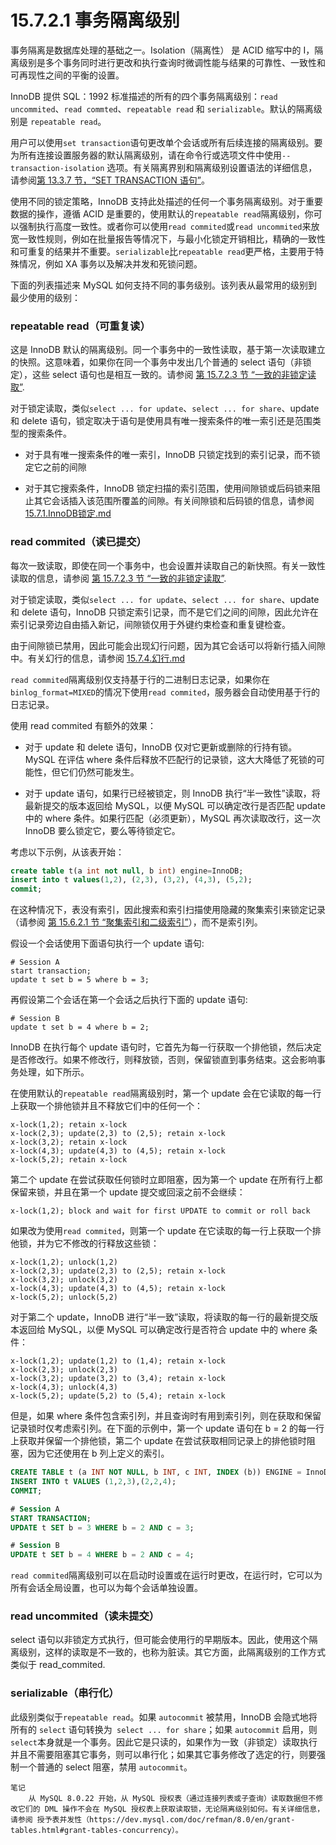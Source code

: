 # 15.7.2.1 事务隔离级别

事务隔离是数据库处理的基础之一。Isolation（隔离性） 是 ACID 缩写中的 I，隔离级别是多个事务同时进行更改和执行查询时微调性能与结果的可靠性、一致性和可再现性之间的平衡的设置。

InnoDB 提供 SQL：1992 标准描述的所有的四个事务隔离级别：`read uncommited`、`read commted`、`repeatable read` 和 `serializable`。默认的隔离级别是 `repeatable read`。

用户可以使用`set transaction`语句更改单个会话或所有后续连接的隔离级别。要为所有连接设置服务器的默认隔离级别，请在命令行或选项文件中使用`--transaction-isolation` 选项。有关隔离界别和隔离级别设置语法的详细信息，请参阅[第 13.3.7 节，“SET TRANSACTION 语句”](https://dev.mysql.com/doc/refman/8.0/en/set-transaction.html "13.3.7 SET TRANSACTION 语句")。

使用不同的锁定策略，InnoDB 支持此处描述的任何一个事务隔离级别。对于重要数据的操作，遵循 ACID 是重要的，使用默认的`repeatable read`隔离级别，你可以强制执行高度一致性。或者你可以使用`read commited`或`read uncommited`来放宽一致性规则，例如在批量报告等情况下，与最小化锁定开销相比，精确的一致性和可重复的结果并不重要。`serializable`比`repeatable read`更严格，主要用于特殊情况，例如 XA 事务以及解决并发和死锁问题。

下面的列表描述来 MySQL 如何支持不同的事务级别。该列表从最常用的级别到最少使用的级别：

### repeatable read（可重复读）

这是 InnoDB 默认的隔离级别。同一个事务中的一致性读取，基于第一次读取建立的快照。这意味着，如果你在同一个事务中发出几个普通的 select 语句（非锁定），这些 select 语句也是相互一致的。请参阅 [第 15.7.2.3 节 “一致的非锁定读取”](./15.7.2.3.一致的非锁定读取.md).

对于锁定读取，类似`select ... for update`、`select ... for share`、update 和 delete 语句，锁定取决于语句是使用具有唯一搜索条件的唯一索引还是范围类型的搜索条件。

+ 对于具有唯一搜索条件的唯一索引，InnoDB 只锁定找到的索引记录，而不锁定它之前的间隙

+ 对于其它搜索条件，InnoDB 锁定扫描的索引范围，使用间隙锁或后码锁来阻止其它会话插入该范围所覆盖的间隙。有关间隙锁和后码锁的信息，请参阅 [15.7.1.InnoDB锁定.md](../15.7.1.InnoDB锁定.md)

### read commited（读已提交）

每次一致读取，即使在同一个事务中，也会设置并读取自己的新快照。有关一致性读取的信息，请参阅 [第 15.7.2.3 节 “一致的非锁定读取”](./15.7.2.3.%E4%B8%80%E8%87%B4%E7%9A%84%E9%9D%9E%E9%94%81%E5%AE%9A%E8%AF%BB%E5%8F%96.md).

对于锁定读取，类似`select ... for update`、`select ... for share`、update 和 delete 语句，InnoDB 只锁定索引记录，而不是它们之间的间隙，因此允许在索引记录旁边自由插入新记，间隙锁仅用于外键约束检查和重复键检查。

由于间隙锁已禁用，因此可能会出现幻行问题，因为其它会话可以将新行插入间隙中。有关幻行的信息，请参阅 [15.7.4.幻行.md](../15.7.4.幻行.md)

`read commited`隔离级别仅支持基于行的二进制日志记录，如果你在`binlog_format=MIXED`的情况下使用`read commited`，服务器会自动使用基于行的日志记录。

使用 read commited 有额外的效果：

+ 对于 update 和 delete 语句，InnoDB 仅对它更新或删除的行持有锁。MySQL 在评估 where 条件后释放不匹配行的记录锁，这大大降低了死锁的可能性，但它们仍然可能发生。

+ 对于 update 语句，如果行已经被锁定，则 InnoDB 执行“半一致性”读取，将最新提交的版本返回给 MySQL，以便 MySQL 可以确定改行是否匹配 update 中的 where 条件。如果行匹配（必须更新），MySQL 再次读取改行，这一次 InnoDB 要么锁定它，要么等待锁定它。

考虑以下示例，从该表开始：

```sql
create table t(a int not null, b int) engine=InnoDB;
insert into t values(1,2), (2,3), (3,2), (4,3), (5,2);
commit;
```

在这种情况下，表没有索引，因此搜索和索引扫描使用隐藏的聚集索引来锁定记录（请参阅 [第 15.6.2.1 节 “聚集索引和二级索引”](../../15.6/15.6.2/15.6.2.1.聚集索引和二级索引.md)），而不是索引列。

假设一个会话使用下面语句执行一个 update 语句:

```shell
# Session A
start transaction;
update t set b = 5 where b = 3;
```

再假设第二个会话在第一个会话之后执行下面的 update 语句:

```shell
# Session B
update t set b = 4 where b = 2;
```

InnoDB 在执行每个 update 语句时，它首先为每一行获取一个排他锁，然后决定是否修改行。如果不修改行，则释放锁，否则，保留锁直到事务结束。这会影响事务处理，如下所示。

在使用默认的`repeatable read`隔离级别时，第一个 update 会在它读取的每一行上获取一个排他锁并且不释放它们中的任何一个：

```shell
x-lock(1,2); retain x-lock
x-lock(2,3); update(2,3) to (2,5); retain x-lock
x-lock(3,2); retain x-lock
x-lock(4,3); update(4,3) to (4,5); retain x-lock
x-lock(5,2); retain x-lock
```

第二个 update 在尝试获取任何锁时立即阻塞，因为第一个 update 在所有行上都保留来锁，并且在第一个 update 提交或回滚之前不会继续：

```shell
x-lock(1,2); block and wait for first UPDATE to commit or roll back
```

如果改为使用`read commited`，则第一个 update 在它读取的每一行上获取一个排他锁，并为它不修改的行释放这些锁：

```shell
x-lock(1,2); unlock(1,2)
x-lock(2,3); update(2,3) to (2,5); retain x-lock
x-lock(3,2); unlock(3,2)
x-lock(4,3); update(4,3) to (4,5); retain x-lock
x-lock(5,2); unlock(5,2)
```

对于第二个 update，InnoDB 进行“半一致”读取，将读取的每一行的最新提交版本返回给 MySQL，以便 MySQL 可以确定改行是否符合 update 中的 where 条件：

```shell
x-lock(1,2); update(1,2) to (1,4); retain x-lock
x-lock(2,3); unlock(2,3)
x-lock(3,2); update(3,2) to (3,4); retain x-lock
x-lock(4,3); unlock(4,3)
x-lock(5,2); update(5,2) to (5,4); retain x-lock
```

但是，如果 where 条件包含索引列，并且查询时有用到索引列，则在获取和保留记录锁时仅考虑索引列。在下面的示例中，第一个 update 语句在 b = 2 的每一行上获取并保留一个排他锁，第二个 update 在尝试获取相同记录上的排他锁时阻塞，因为它还使用在 b 列上定义的索引。

```sql
CREATE TABLE t (a INT NOT NULL, b INT, c INT, INDEX (b)) ENGINE = InnoDB;
INSERT INTO t VALUES (1,2,3),(2,2,4);
COMMIT;

# Session A
START TRANSACTION;
UPDATE t SET b = 3 WHERE b = 2 AND c = 3;

# Session B
UPDATE t SET b = 4 WHERE b = 2 AND c = 4;
```

`read commited`隔离级别可以在启动时设置或在运行时更改，在运行时，它可以为所有会话全局设置，也可以为每个会话单独设置。

### read uncommited（读未提交）

select 语句以非锁定方式执行，但可能会使用行的早期版本。因此，使用这个隔离级别，这样的读取是不一致的，也称为脏读。其它方面，此隔离级别的工作方式类似于 read_commited.

### serializable（串行化）

此级别类似于`repeatable read`。如果 `autocommit` 被禁用，InnoDB 会隐式地将所有的 `select` 语句转换为` select ... for share`；如果 `autocommit` 启用，则 `select`本身就是一个事务。因此它是只读的，如果作为一致（非锁定）读取执行并且不需要阻塞其它事务，则可以串行化；如果其它事务修改了选定的行，则要强制一个普通的 select 阻塞，禁用 `autocommit`。

```textile
笔记
    从 MySQL 8.0.22 开始，从 MySQL 授权表（通过连接列表或子查询）读取数据但不修改它们的 DML 操作不会在 MySQL 授权表上获取读取锁，无论隔离级别如何。有关详细信息，请参阅 授予表并发性（https://dev.mysql.com/doc/refman/8.0/en/grant-tables.html#grant-tables-concurrency）。
```
